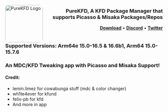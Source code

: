 <p align="left">
  <img align="left" height="120" src="https://github.com/Lrdsnow/PureKFD/blob/4.0/PureKFD/Assets.xcassets/AppIcons/AppIcon.appiconset/App%20Store.png?raw=true" alt="PureKFD Logo" style="float: left; border-radius: 10px;"/>
</p>
<h3 align="right">PureKFD, A KFD Package Manager that supports Picasso & Misaka Packages/Repos</h3> 

<p  align="right" >
  <strong><a  href="https://github.com/Lrdsnow/PureKFD/releases/latest">Download</a></strong>
  •
  <strong><a  href="https://discord.gg/Kh8aKRfD3K">Discord</a></strong>
  •
  <strong><a  href="https://twitter.com/Lrdsnow101">Twitter</a></strong>
</p>
<div class="clear"></div>


#

### Supported Versions: Arm64e 15.0-16.5 & 16.6b1, Arm64 15.0-15.7.6

### An MDC/KFD Tweaking app with Picasso and Misaka Support!

#### Credit:
- lemin.limez for cowabunga stuff (mdc & color changer)
- wh1te4ever for kfund
- felix-pb for kfd
- And more in app
